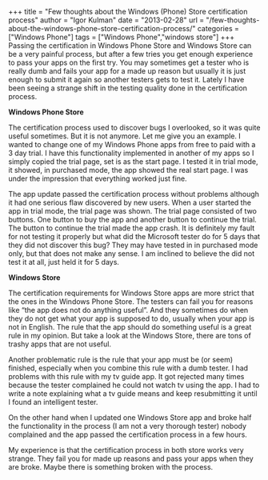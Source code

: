 +++
title = "Few thoughts about the Windows (Phone) Store certification process"
author = "Igor Kulman"
date = "2013-02-28"
url = "/few-thoughts-about-the-windows-phone-store-certification-process/"
categories = ["Windows Phone"]
tags = ["Windows Phone","windows store"]
+++
Passing the certification in Windows Phone Store and Windows Store can be a very painful process, but after a few tries you get enough experience to pass your apps on the first try. You may sometimes get a tester who is really dumb and fails your app for a made up reason but usually it is just enough to submit it again so another testers gets to test it. Lately I have been seeing a strange shift in the testing quality done in the certification process. 

**Windows Phone Store**

The certification process used to discover bugs I overlooked, so it was quite useful sometimes. But it is not anymore. Let me give you an example. I wanted to change one of my Windows Phone apps from free to paid with a 3 day trial. I have this functionality implemented in another of my apps so I simply copied the trial page, set is as the start page. I tested it in trial mode, it showed, in purchased mode, the app showed the real start page. I was under the impression that everything worked just fine.

<!--more-->

The app update passed the certification process without problems although it had one serious flaw discovered by new users. When a user started the app in trial mode, the trial page was shown. The trial page consisted of two buttons. One button to buy the app and another button to continue the trial. The button to continue the trial made the app crash. It is definitely my fault for not testing it properly but what did the Microsoft tester do for 5 days that they did not discover this bug? They may have tested in in purchased mode only, but that does not make any sense. I am inclined to believe the did not test it at all, just held it for 5 days.

**Windows Store**

The certification requirements for Windows Store apps are more strict that the ones in the Windows Phone Store. The testers can fail you for reasons like &#8220;the app does not do anything useful&#8221;. And they sometimes do when they do not get what your app is supposed to do, usually when your app is not in English. The rule that the app should do something useful is a great rule in my opinion. But take a look at the Windows Store, there are tons of trashy apps that are not useful.

Another problematic rule is the rule that your app must be (or seem) finished, especially when you combine this rule with a dumb tester. I had problems with this rule with my tv guide app. It got rejected many times because the tester complained he could not watch tv using the app. I had to write a note explaining what a tv guide means and keep resubmitting it until I found an intelligent tester. 

On the other hand when I updated one Windows Store app and broke half the functionality in the process (I am not a very thorough tester) nobody complained and the app passed the certification process in a few hours.

My experience is that the certification process in both store works very strange. They fail you for made up reasons and pass your apps when they are broke. Maybe there is something broken with the process.
